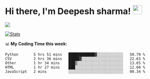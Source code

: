 # Hi there, I'm Deepesh sharma! <img src="https://raw.githubusercontent.com/MartinHeinz/MartinHeinz/master/wave.gif" width="30px">

![](https://camo.githubusercontent.com/992babdffd8c74a1502de375fbdf7e4d54773242/68747470733a2f2f6d656469612e67697068792e636f6d2f6d656469612f53576f536b4e36447854737a71494b4571762f67697068792e676966)

[![Stats](https://github-readme-stats.vercel.app/api?username=deepeshhsharma&show_icons=true&theme=radical)](https://github-readme-stats.vercel.app/api?username=deepeshhsharma&show_icons=true&theme=radical)&nbsp; &nbsp; &nbsp; &nbsp; &nbsp; &nbsp; &nbsp; &nbsp; &nbsp; &nbsp; 

📊 **My Coding Time this week:**
<!--START_SECTION:waka-->
```text
Python       5 hrs 51 mins   ████████████▓░░░░░░░░░░░░   50.79 % 
CSV          2 hrs 36 mins   █████▓░░░░░░░░░░░░░░░░░░░   22.63 % 
Other        1 hr 34 mins    ███▒░░░░░░░░░░░░░░░░░░░░░   13.65 % 
HTML         1 hr 27 mins    ███░░░░░░░░░░░░░░░░░░░░░░   12.60 % 
JavaScript   2 mins          ░░░░░░░░░░░░░░░░░░░░░░░░░   00.34 % 
```
<!--END_SECTION:waka-->

